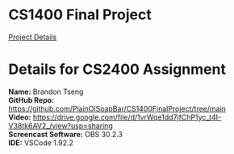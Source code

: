 # CS1400 Final Project
[Project Details](https://github.com/PlainOlSoapBar/CS1400FinalProject/files/15227615/CS.1400.Final.Project.pdf)

# Details for CS2400 Assignment  
**Name:** Brandon Tseng  
**GitHub Repo:** https://github.com/PlainOlSoapBar/CS1400FinalProject/tree/main  
**Video:** https://drive.google.com/file/d/1vrWqe1dd7jfChP1yc_t4I-V38tk6AV2_/view?usp=sharing  
**Screencast Software:** OBS 30.2.3  
**IDE:** VSCode 1.92.2
